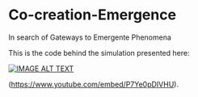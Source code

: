 # Co-creation-Emergence
In search of Gateways to Emergente Phenomena

This is the code behind the simulation presented here:

[![IMAGE ALT TEXT](http://img.youtube.com/vi/P7Ye0pDIVHU/0.jpg)](http://www.youtube.com/watch?v=P7Ye0pDIVHU "Co-creation & Emergence")

(https://www.youtube.com/embed/P7Ye0pDIVHU).
